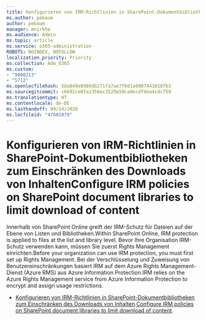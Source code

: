 ```yaml
---
title: Konfigurieren von IRM-Richtlinien in SharePoint-Dokumentbibliotheken zum Einschränken des Downloads von Inhalten
ms.author: pebaum
author: pebaum
manager: mnirkhe
ms.audience: Admin
ms.topic: article
ms.service: o365-administration
ROBOTS: NOINDEX, NOFOLLOW
localization_priority: Priority
ms.collection: Adm_O365
ms.custom:
- "9000213"
- "5712"
ms.openlocfilehash: 5da849e8986db271fa7ae7f0d1a99074410107b3
ms.sourcegitcommit: c6692ce0fa1358ec3529e59ca0ecdfdea4cdc759
ms.translationtype: HT
ms.contentlocale: de-DE
ms.lasthandoff: 09/14/2020
ms.locfileid: "47681079"
---
```

# <a name="configure-irm-policies-on-sharepoint-document-libraries-to-limit-download-of-content"></a><span data-ttu-id="00bb3-102">Konfigurieren von IRM-Richtlinien in SharePoint-Dokumentbibliotheken zum Einschränken des Downloads von Inhalten</span><span class="sxs-lookup"><span data-stu-id="00bb3-102">Configure IRM policies on SharePoint document libraries to limit download of content</span></span>

<span data-ttu-id="00bb3-103">Innerhalb von SharePoint Online greift der IRM-Schutz für Dateien auf der Ebene von Listen und Bibliotheken.</span><span class="sxs-lookup"><span data-stu-id="00bb3-103">Within SharePoint Online, IRM protection is applied to files at the list and library level.</span></span> <span data-ttu-id="00bb3-104">Bevor Ihre Organisation IRM-Schutz verwenden kann, müssen Sie zuerst Rights Management einrichten.</span><span class="sxs-lookup"><span data-stu-id="00bb3-104">Before your organization can use IRM protection, you must first set up Rights Management.</span></span> <span data-ttu-id="00bb3-105">Bei der Verschlüsselung und Zuweisung von Benutzereinschränkungen basiert IRM auf dem Azure Rights Management-Dienst (Azure RMS) aus Azure Information Protection.</span><span class="sxs-lookup"><span data-stu-id="00bb3-105">IRM relies on the Azure Rights Management service from Azure Information Protection to encrypt and assign usage restrictions.</span></span>

- <span data-ttu-id="00bb3-106">[Konfigurieren von IRM-Richtlinien in SharePoint-Dokumentbibliotheken zum Einschränken des Downloads von Inhalten](https://docs.microsoft.com/microsoft-365/compliance/set-up-irm-in-sp-admin-center).</span><span class="sxs-lookup"><span data-stu-id="00bb3-106">[Configure IRM policies on SharePoint document libraries to limit download of content](https://docs.microsoft.com/microsoft-365/compliance/set-up-irm-in-sp-admin-center).</span></span>
